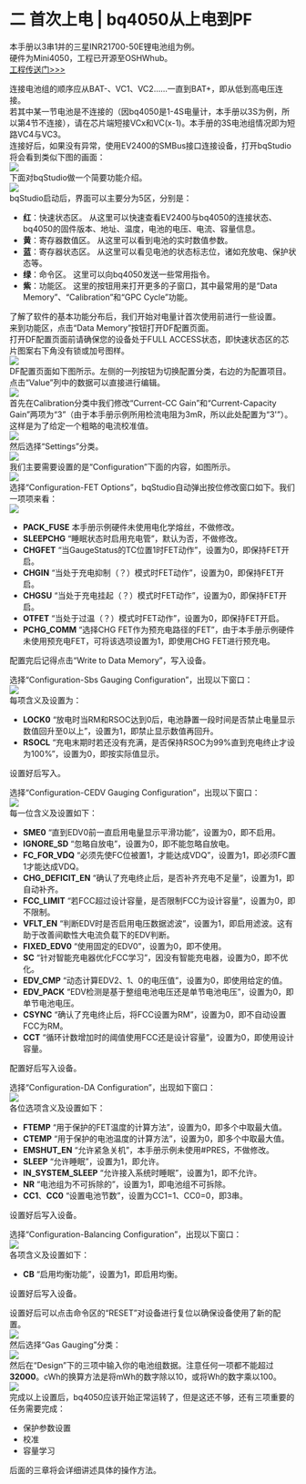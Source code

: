 # 二 首次上电 | bq4050从上电到PF
本手册以3串1并的三星INR21700-50E锂电池组为例。  
硬件为Mini4050，工程已开源至OSHWhub。  
[工程传送门>>>](https://oshwhub.com/autoxsk/mini4050-debug)  

连接电池组的顺序应从BAT-、VC1、VC2……一直到BAT+，即从低到高电压连接。  
若其中某一节电池是不连接的（因bq4050是1-4S电量计，本手册以3S为例，所以第4节不连接），请在芯片端短接VCx和VC(x-1)。本手册的3S电池组情况即为短路VC4与VC3。  
连接好后，如果没有异常，使用EV2400的SMBus接口连接设备，打开bqStudio将会看到类似下图的画面：  
![](https://bq4050startup.vercel.app/pages/assets/2-1.jpg)  
下面对bqStudio做一个简要功能介绍。  
![](https://bq4050startup.vercel.app/pages/assets/2-2.jpg)  
bqStudio启动后，界面可以主要分为5区，分别是：  
- **红**：快速状态区。
从这里可以快速查看EV2400与bq4050的连接状态、bq4050的固件版本、地址、温度，电池的电压、电流、容量信息。
- **黄**：寄存器数值区。
从这里可以看到电池的实时数值参数。
- **蓝**：寄存器状态区。
从这里可以看见电池的状态标志位，诸如充放电、保护状态等。
- **绿**：命令区。
这里可以向bq4050发送一些常用指令。
- **紫**：功能区。
这里的按钮用来打开更多的子窗口，其中最常用的是“Data Memory”、“Calibration”和“GPC Cycle”功能。

了解了软件的基本功能分布后，我们开始对电量计首次使用前进行一些设置。  
来到功能区，点击“Data Memory”按钮打开DF配置页面。  
打开DF配置页面前请确保您的设备处于FULL ACCESS状态，即快速状态区的芯片图案右下角没有锁或加号图样。  
![](https://bq4050startup.vercel.app/pages/assets/2-3.jpg)  
DF配置页面如下图所示。左侧的一列按钮为切换配置分类，右边的为配置项目。点击“Value”列中的数据可以直接进行编辑。  
![](https://bq4050startup.vercel.app/pages/assets/2-4.jpg)  
首先在Calibration分类中我们修改“Current-CC Gain”和“Current-Capacity Gain”两项为“3”（由于本手册示例所用检流电阻为3mR，所以此处配置为“3'”）。这样是为了给定一个粗略的电流校准值。  
![](https://bq4050startup.vercel.app/pages/assets/2-5.jpg)  
然后选择“Settings”分类。  
![](https://bq4050startup.vercel.app/pages/assets/2-6.jpg)  
我们主要需要设置的是“Configuration”下面的内容，如图所示。  
![](https://bq4050startup.vercel.app/pages/assets/2-7.jpg)  
选择“Configuration-FET Options”，bqStudio自动弹出按位修改窗口如下。我们一项项来看：  
![](https://bq4050startup.vercel.app/pages/assets/2-8.jpg)  
- **PACK_FUSE** 本手册示例硬件未使用电化学熔丝，不做修改。  
- **SLEEPCHG** “睡眠状态时启用充电管”，默认为否，不做修改。  
- **CHGFET** “当GaugeStatus的TC位置1时FET动作”，设置为0，即保持FET开启。  
- **CHGIN** “当处于充电抑制（？）模式时FET动作”，设置为0，即保持FET开启。  
- **CHGSU** “当处于充电挂起（？）模式时FET动作”，设置为0，即保持FET开启。  
- **OTFET** “当处于过温（？）模式时FET动作”，设置为0，即保持FET开启。  
- **PCHG_COMM** “选择CHG FET作为预充电路径的FET”，由于本手册示例硬件未使用预充电FET，可将该选项设置为1，即使用CHG FET进行预充电。  

配置完后记得点击“Write to Data Memory”，写入设备。  

选择“Configuration-Sbs Gauging Configuration”，出现以下窗口：  
![](https://bq4050startup.vercel.app/pages/assets/2-9.jpg)  
每项含义及设置为：  
- **LOCK0** “放电时当RM和RSOC达到0后，电池静置一段时间是否禁止电量显示数值回升至0以上”，设置为1，即禁止显示数值再回升。  
- **RSOCL** “充电末期时若还没有充满，是否保持RSOC为99%直到充电终止才设为100%”，设置为0，即按实际值显示。  

设置好后写入。  

选择“Configuration-CEDV Gauging Configuration”，出现以下窗口：  
![](https://bq4050startup.vercel.app/pages/assets/2-12.jpg)  
每一位含义及设置如下：  
- **SME0** “直到EDV0前一直启用电量显示平滑功能”，设置为0，即不启用。  
- **IGNORE_SD** “忽略自放电”，设置为0，即不能忽略自放电。  
- **FC_FOR_VDQ** “必须先使FC位被置1，才能达成VDQ”，设置为1，即必须FC置1才能达成VDQ。  
- **CHG_DEFICIT_EN** “确认了充电终止后，是否补齐充电不足量”，设置为1，即自动补齐。  
- **FCC_LIMIT** “若FCC超过设计容量，是否限制FCC为设计容量”，设置为0，即不限制。  
- **VFLT_EN** “判断EDV时是否启用电压数据滤波”，设置为1，即启用滤波。这有助于改善间歇性大电流负载下的EDV判断。  
- **FIXED_EDV0** “使用固定的EDV0”，设置为0，即不使用。  
- **SC** “针对智能充电器优化FCC学习”，因没有智能充电器，设置为0，即不优化。  
- **EDV_CMP** “动态计算EDV2、1、0的电压值”，设置为0，即使用给定的值。  
- **EDV_PACK** “EDV检测是基于整组电池电压还是单节电池电压”，设置为0，即单节电池电压。  
- **CSYNC** “确认了充电终止后，将FCC设置为RM”，设置为0，即不自动设置FCC为RM。  
- **CCT** “循环计数增加时的阈值使用FCC还是设计容量”，设置为0，即使用设计容量。  

配置好后写入设备。  

选择“Configuration-DA Configuration”，出现如下窗口：  
![](https://bq4050startup.vercel.app/pages/assets/2-13.jpg)  
各位选项含义及设置如下：  
- **FTEMP** “用于保护的FET温度的计算方法”，设置为0，即多个中取最大值。  
- **CTEMP** “用于保护的电池温度的计算方法”，设置为0，即多个中取最大值。  
- **EMSHUT_EN** “允许紧急关机”，本手册示例未使用#PRES，不做修改。  
- **SLEEP** “允许睡眠”，设置为1，即允许。  
- **IN_SYSTEM_SLEEP** “允许接入系统时睡眠”，设置为1，即不允许。  
- **NR** “电池组为不可拆除的”，设置为1，即电池组不可拆除。  
- **CC1**、**CC0** “设置电池节数”，设置为CC1=1、CC0=0，即3串。  

设置好后写入设备。  

选择“Configuration-Balancing Configuration”，出现以下窗口：  
![](https://bq4050startup.vercel.app/pages/assets/2-14.jpg)  
各项含义及设置如下：  
- **CB** “启用均衡功能”，设置为1，即启用均衡。  

设置好后写入设备。  

设置好后可以点击命令区的“RESET”对设备进行复位以确保设备使用了新的配置。  
![](https://bq4050startup.vercel.app/pages/assets/2-15.jpg)  
然后选择“Gas Gauging”分类：  
![](https://bq4050startup.vercel.app/pages/assets/2-16.jpg)  
然后在“Design”下的三项中输入你的电池组数据。注意任何一项都不能超过**32000**。cWh的换算方法是将mWh的数字除以10，或将Wh的数字乘以100。  
![](https://bq4050startup.vercel.app/pages/assets/2-17.jpg)  
完成以上设置后，bq4050应该开始正常运转了，但是这还不够，还有三项重要的任务需要完成：  
- 保护参数设置
- 校准
- 容量学习

后面的三章将会详细讲述具体的操作方法。  

